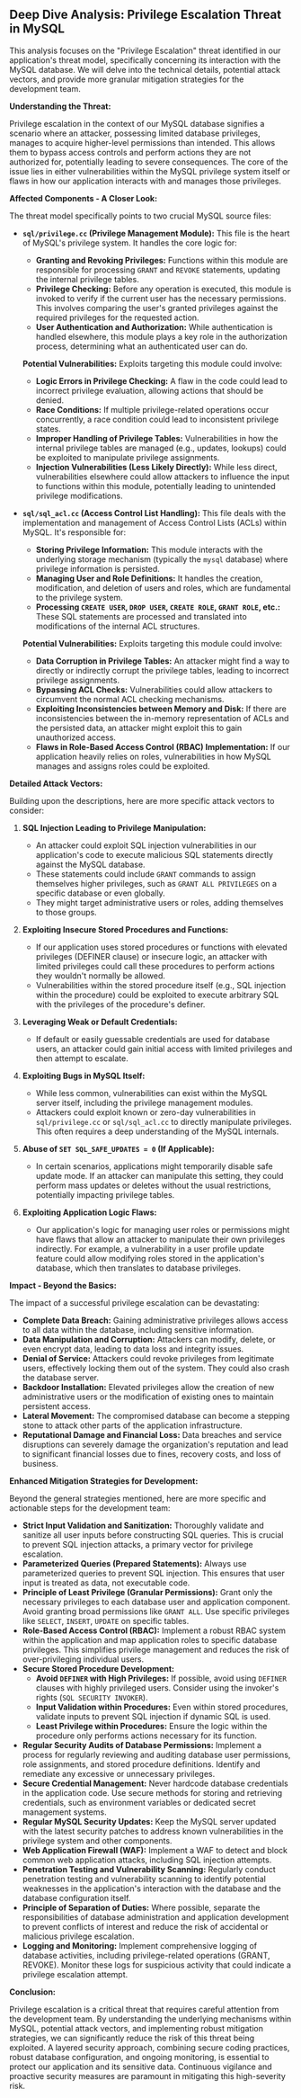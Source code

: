 ## Deep Dive Analysis: Privilege Escalation Threat in MySQL

This analysis focuses on the "Privilege Escalation" threat identified in our application's threat model, specifically concerning its interaction with the MySQL database. We will delve into the technical details, potential attack vectors, and provide more granular mitigation strategies for the development team.

**Understanding the Threat:**

Privilege escalation in the context of our MySQL database signifies a scenario where an attacker, possessing limited database privileges, manages to acquire higher-level permissions than intended. This allows them to bypass access controls and perform actions they are not authorized for, potentially leading to severe consequences. The core of the issue lies in either vulnerabilities within the MySQL privilege system itself or flaws in how our application interacts with and manages those privileges.

**Affected Components - A Closer Look:**

The threat model specifically points to two crucial MySQL source files:

*   **`sql/privilege.cc` (Privilege Management Module):** This file is the heart of MySQL's privilege system. It handles the core logic for:
    *   **Granting and Revoking Privileges:**  Functions within this module are responsible for processing `GRANT` and `REVOKE` statements, updating the internal privilege tables.
    *   **Privilege Checking:**  Before any operation is executed, this module is invoked to verify if the current user has the necessary permissions. This involves comparing the user's granted privileges against the required privileges for the requested action.
    *   **User Authentication and Authorization:** While authentication is handled elsewhere, this module plays a key role in the authorization process, determining what an authenticated user can do.

    **Potential Vulnerabilities:**  Exploits targeting this module could involve:
    *   **Logic Errors in Privilege Checking:**  A flaw in the code could lead to incorrect privilege evaluation, allowing actions that should be denied.
    *   **Race Conditions:**  If multiple privilege-related operations occur concurrently, a race condition could lead to inconsistent privilege states.
    *   **Improper Handling of Privilege Tables:**  Vulnerabilities in how the internal privilege tables are managed (e.g., updates, lookups) could be exploited to manipulate privilege assignments.
    *   **Injection Vulnerabilities (Less Likely Directly):** While less direct, vulnerabilities elsewhere could allow attackers to influence the input to functions within this module, potentially leading to unintended privilege modifications.

*   **`sql/sql_acl.cc` (Access Control List Handling):** This file deals with the implementation and management of Access Control Lists (ACLs) within MySQL. It's responsible for:
    *   **Storing Privilege Information:**  This module interacts with the underlying storage mechanism (typically the `mysql` database) where privilege information is persisted.
    *   **Managing User and Role Definitions:**  It handles the creation, modification, and deletion of users and roles, which are fundamental to the privilege system.
    *   **Processing `CREATE USER`, `DROP USER`, `CREATE ROLE`, `GRANT ROLE`, etc.:**  These SQL statements are processed and translated into modifications of the internal ACL structures.

    **Potential Vulnerabilities:** Exploits targeting this module could involve:
    *   **Data Corruption in Privilege Tables:**  An attacker might find a way to directly or indirectly corrupt the privilege tables, leading to incorrect privilege assignments.
    *   **Bypassing ACL Checks:**  Vulnerabilities could allow attackers to circumvent the normal ACL checking mechanisms.
    *   **Exploiting Inconsistencies between Memory and Disk:**  If there are inconsistencies between the in-memory representation of ACLs and the persisted data, an attacker might exploit this to gain unauthorized access.
    *   **Flaws in Role-Based Access Control (RBAC) Implementation:** If our application heavily relies on roles, vulnerabilities in how MySQL manages and assigns roles could be exploited.

**Detailed Attack Vectors:**

Building upon the descriptions, here are more specific attack vectors to consider:

1. **SQL Injection Leading to Privilege Manipulation:**
    *   An attacker could exploit SQL injection vulnerabilities in our application's code to execute malicious SQL statements directly against the MySQL database.
    *   These statements could include `GRANT` commands to assign themselves higher privileges, such as `GRANT ALL PRIVILEGES` on a specific database or even globally.
    *   They might target administrative users or roles, adding themselves to those groups.

2. **Exploiting Insecure Stored Procedures and Functions:**
    *   If our application uses stored procedures or functions with elevated privileges (DEFINER clause) or insecure logic, an attacker with limited privileges could call these procedures to perform actions they wouldn't normally be allowed.
    *   Vulnerabilities within the stored procedure itself (e.g., SQL injection within the procedure) could be exploited to execute arbitrary SQL with the privileges of the procedure's definer.

3. **Leveraging Weak or Default Credentials:**
    *   If default or easily guessable credentials are used for database users, an attacker could gain initial access with limited privileges and then attempt to escalate.

4. **Exploiting Bugs in MySQL Itself:**
    *   While less common, vulnerabilities can exist within the MySQL server itself, including the privilege management modules.
    *   Attackers could exploit known or zero-day vulnerabilities in `sql/privilege.cc` or `sql/sql_acl.cc` to directly manipulate privileges. This often requires a deep understanding of the MySQL internals.

5. **Abuse of `SET SQL_SAFE_UPDATES = 0` (If Applicable):**
    *   In certain scenarios, applications might temporarily disable safe update mode. If an attacker can manipulate this setting, they could perform mass updates or deletes without the usual restrictions, potentially impacting privilege tables.

6. **Exploiting Application Logic Flaws:**
    *   Our application's logic for managing user roles or permissions might have flaws that allow an attacker to manipulate their own privileges indirectly. For example, a vulnerability in a user profile update feature could allow modifying roles stored in the application's database, which then translates to database privileges.

**Impact - Beyond the Basics:**

The impact of a successful privilege escalation can be devastating:

*   **Complete Data Breach:**  Gaining administrative privileges allows access to all data within the database, including sensitive information.
*   **Data Manipulation and Corruption:**  Attackers can modify, delete, or even encrypt data, leading to data loss and integrity issues.
*   **Denial of Service:**  Attackers could revoke privileges from legitimate users, effectively locking them out of the system. They could also crash the database server.
*   **Backdoor Installation:**  Elevated privileges allow the creation of new administrative users or the modification of existing ones to maintain persistent access.
*   **Lateral Movement:**  The compromised database can become a stepping stone to attack other parts of the application infrastructure.
*   **Reputational Damage and Financial Loss:**  Data breaches and service disruptions can severely damage the organization's reputation and lead to significant financial losses due to fines, recovery costs, and loss of business.

**Enhanced Mitigation Strategies for Development:**

Beyond the general strategies mentioned, here are more specific and actionable steps for the development team:

*   **Strict Input Validation and Sanitization:**  Thoroughly validate and sanitize all user inputs before constructing SQL queries. This is crucial to prevent SQL injection attacks, a primary vector for privilege escalation.
*   **Parameterized Queries (Prepared Statements):**  Always use parameterized queries to prevent SQL injection. This ensures that user input is treated as data, not executable code.
*   **Principle of Least Privilege (Granular Permissions):**  Grant only the necessary privileges to each database user and application component. Avoid granting broad permissions like `GRANT ALL`. Use specific privileges like `SELECT`, `INSERT`, `UPDATE` on specific tables.
*   **Role-Based Access Control (RBAC):**  Implement a robust RBAC system within the application and map application roles to specific database privileges. This simplifies privilege management and reduces the risk of over-privileging individual users.
*   **Secure Stored Procedure Development:**
    *   **Avoid `DEFINER` with High Privileges:**  If possible, avoid using `DEFINER` clauses with highly privileged users. Consider using the invoker's rights (`SQL SECURITY INVOKER`).
    *   **Input Validation within Procedures:**  Even within stored procedures, validate inputs to prevent SQL injection if dynamic SQL is used.
    *   **Least Privilege within Procedures:**  Ensure the logic within the procedure only performs actions necessary for its function.
*   **Regular Security Audits of Database Permissions:**  Implement a process for regularly reviewing and auditing database user permissions, role assignments, and stored procedure definitions. Identify and remediate any excessive or unnecessary privileges.
*   **Secure Credential Management:**  Never hardcode database credentials in the application code. Use secure methods for storing and retrieving credentials, such as environment variables or dedicated secret management systems.
*   **Regular MySQL Security Updates:**  Keep the MySQL server updated with the latest security patches to address known vulnerabilities in the privilege system and other components.
*   **Web Application Firewall (WAF):**  Implement a WAF to detect and block common web application attacks, including SQL injection attempts.
*   **Penetration Testing and Vulnerability Scanning:**  Regularly conduct penetration testing and vulnerability scanning to identify potential weaknesses in the application's interaction with the database and the database configuration itself.
*   **Principle of Separation of Duties:**  Where possible, separate the responsibilities of database administration and application development to prevent conflicts of interest and reduce the risk of accidental or malicious privilege escalation.
*   **Logging and Monitoring:**  Implement comprehensive logging of database activities, including privilege-related operations (GRANT, REVOKE). Monitor these logs for suspicious activity that could indicate a privilege escalation attempt.

**Conclusion:**

Privilege escalation is a critical threat that requires careful attention from the development team. By understanding the underlying mechanisms within MySQL, potential attack vectors, and implementing robust mitigation strategies, we can significantly reduce the risk of this threat being exploited. A layered security approach, combining secure coding practices, robust database configuration, and ongoing monitoring, is essential to protect our application and its sensitive data. Continuous vigilance and proactive security measures are paramount in mitigating this high-severity risk.
